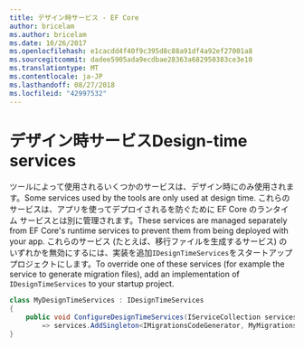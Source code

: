 ```yaml
---
title: デザイン時サービス - EF Core
author: bricelam
ms.author: bricelam
ms.date: 10/26/2017
ms.openlocfilehash: e1cacdd4f40f9c395d8c88a91df4a92ef27001a8
ms.sourcegitcommit: dadee5905ada9ecdbae28363a682950383ce3e10
ms.translationtype: MT
ms.contentlocale: ja-JP
ms.lasthandoff: 08/27/2018
ms.locfileid: "42997532"
---
```

<a name="design-time-services"></a><span data-ttu-id="2ce1e-102">デザイン時サービス</span><span class="sxs-lookup"><span data-stu-id="2ce1e-102">Design-time services</span></span>
====================
<span data-ttu-id="2ce1e-103">ツールによって使用されるいくつかのサービスは、デザイン時にのみ使用されます。</span><span class="sxs-lookup"><span data-stu-id="2ce1e-103">Some services used by the tools are only used at design time.</span></span> <span data-ttu-id="2ce1e-104">これらのサービスは、アプリを使ってデプロイされるを防ぐために EF Core のランタイム サービスとは別に管理されます。</span><span class="sxs-lookup"><span data-stu-id="2ce1e-104">These services are managed separately from EF Core's runtime services to prevent them from being deployed with your app.</span></span> <span data-ttu-id="2ce1e-105">これらのサービス (たとえば、移行ファイルを生成するサービス) のいずれかを無効にするには、実装を追加`IDesignTimeServices`をスタートアップ プロジェクトにします。</span><span class="sxs-lookup"><span data-stu-id="2ce1e-105">To override one of these services (for example the service to generate migration files), add an implementation of `IDesignTimeServices` to your startup project.</span></span>

``` csharp
class MyDesignTimeServices : IDesignTimeServices
{
    public void ConfigureDesignTimeServices(IServiceCollection services)
        => services.AddSingleton<IMigrationsCodeGenerator, MyMigrationsCodeGenerator>()
}
```
